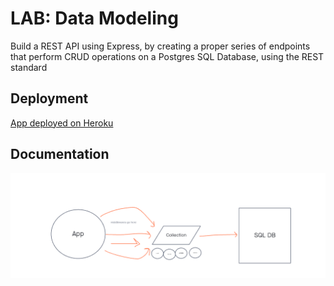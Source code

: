# LAB: Data Modeling

Build a REST API using Express, by creating a proper series of endpoints that perform CRUD operations on a Postgres SQL Database, using the REST standard

## Deployment

[App deployed on Heroku](https://class-04-api-server.herokuapp.com/)

## Documentation

![Lab 04 UML](./images/Lab04-UML.png "Lab 04 UML")

